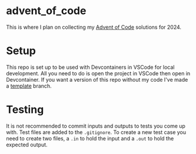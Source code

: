 # advent_of_code

This is where I plan on collecting my [Advent of Code](https://adventofcode.com) solutions for 2024.

# Setup

This repo is set up to be used with Devcontainers in VSCode for local development. All you need to do is open the project in VSCode then open in Devcontainer. If you want a version of this repo without my code I've made a [template](https://github.com/beaudrychase/advent_of_code/tree/template) branch. 

# Testing

It is not recommended to commit inputs and outputs to tests you come up with. Test files are added to the `.gitignore`. To create a new test case you need to create two files, a `.in` to hold the input and a `.out` to hold the expected output.